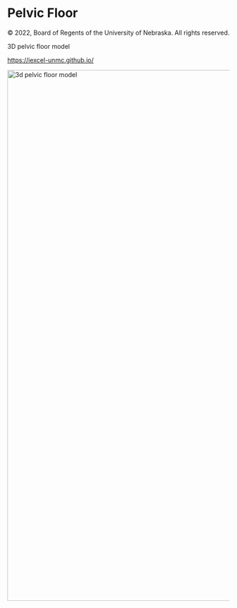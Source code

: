 # Pelvic Floor
© 2022, Board of Regents of the University of Nebraska. All rights reserved.

3D pelvic floor model

https://iexcel-unmc.github.io/


<img src="https://github.com/iEXCEL-UNMC/iexcel-unmc.github.io/blob/b481958043f471781677377c16a7936d624cecec/3d-pelvic-floor-model.png" width="1200" alt="3d pelvic floor model">